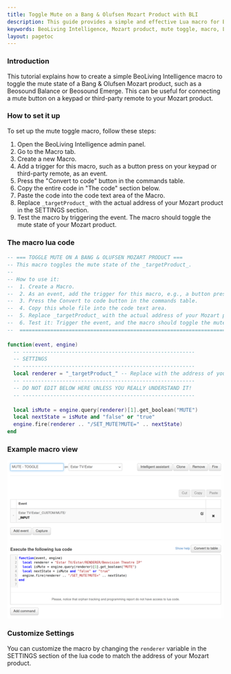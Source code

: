 ```yaml
---
title: Toggle Mute on a Bang & Olufsen Mozart Product with BLI
description: This guide provides a simple and effective Lua macro for BeoLiving Intelligence to toggle the mute state of your Bang & Olufsen Mozart product. Learn how to connect a mute button on your keypad or third-party remote to your Mozart product using this easy-to-follow tutorial.
keywords: BeoLiving Intelligence, Mozart product, mute toggle, macro, Lua, automation, button mapping, third-party remote, keypad integration, audio control, RENDERER, BUTTON
layout: pagetoc
---
```


### Introduction

This tutorial explains how to create a simple BeoLiving Intelligence macro to toggle the mute state of a Bang & Olufsen Mozart product, such as a Beosound Balance or Beosound Emerge. This can be useful for connecting a mute button on a keypad or third-party remote to your Mozart product.

### How to set it up

To set up the mute toggle macro, follow these steps:

1. Open the BeoLiving Intelligence admin panel.
2. Go to the Macro tab.
3. Create a new Macro.
4. Add a trigger for this macro, such as a button press on your keypad or third-party remote, as an event.
5. Press the "Convert to code" button in the commands table.
6. Copy the entire code in "The code" section below.
7. Paste the code into the code text area of the Macro.
8. Replace `_targetProduct_` with the actual address of your Mozart product in the SETTINGS section.
9. Test the macro by triggering the event. The macro should toggle the mute state of your Mozart product.

### The macro lua code

```lua
-- === TOGGLE MUTE ON A BANG & OLUFSEN MOZART PRODUCT ===
-- This macro toggles the mute state of the _targetProduct_.
--
-- How to use it:
--  1. Create a Macro.
--  2. As an event, add the trigger for this macro, e.g., a button press on a keypad.
--  3. Press the Convert to code button in the commands table.
--  4. Copy this whole file into the code text area.
--  5. Replace _targetProduct_ with the actual address of your Mozart product.
--  6. Test it: Trigger the event, and the macro should toggle the mute state.
--  ============================================================================

function(event, engine)
  -- --------------------------------------------------------
  -- SETTINGS
  -- --------------------------------------------------------
  local renderer = "_targetProduct_" -- Replace with the address of your Mozart product.
  -- --------------------------------------------------------
  -- DO NOT EDIT BELOW HERE UNLESS YOU REALLY UNDERSTAND IT!
  -- --------------------------------------------------------

  local isMute = engine.query(renderer)[1].get_boolean("MUTE")
  local nextState = isMute and "false" or "true"
  engine.fire(renderer .. "/SET_MUTE?MUTE=" .. nextState)
end
```

### Example macro view
<div class="text-center">
  <img src="howto-toogle-mute.png" class="img-fluid" alt="A mute toogle macro"/>
</div>


### Customize Settings

You can customize the macro by changing the `renderer` variable in the SETTINGS section of the lua code to match the address of your Mozart product.



